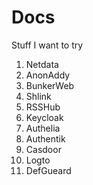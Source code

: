 # Docs

Stuff I want to try

1. Netdata
2. AnonAddy
3. BunkerWeb
4. Shlink
5. RSSHub
6. Keycloak
7. Authelia
8. Authentik
9. Casdoor
10. Logto
11. DefGueard